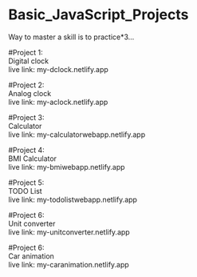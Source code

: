# Basic_JavaScript_Projects
Way to master a skill is to practice*3...

#Project 1:<br> 
Digital clock<br>
live link: my-dclock.netlify.app

#Project 2:<br> 
Analog clock<br>
live link: my-aclock.netlify.app

#Project 3:<br> 
Calculator<br>
live link: my-calculatorwebapp.netlify.app


#Project 4:<br> 
BMI Calculator<br>
live link: my-bmiwebapp.netlify.app

#Project 5:<br> 
TODO List<br>
live link: my-todolistwebapp.netlify.app

#Project 6:<br>
Unit converter<br>
live link: my-unitconverter.netlify.app

#Project 6:<br>
Car animation<br>
live link: my-caranimation.netlify.app
